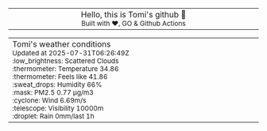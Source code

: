 
<div align="center">
<table>
<tbody>
<td align="center">
<img width="2000" height="0"><br>
Hello, this is Tomi's github 👋<br>
<sup>Built with ❤️, GO & Github Actions</sup><br>
<img width="2000" height="0">
</td>
</tbody>
</table>
</div>
<table>
<tbody>
<td align="left">
<img width="2000" height="0"><br>
Tomi's weather conditions<br>
<sup>Updated at 2025-07-31T06:26:49Z</sup><br>
<sup>:low_brightness: Scattered Clouds</sup><br>
<sup>:thermometer: Temperature 34.86 </sup><br>
<sup>:thermometer: Feels like 41.86</sup><br>
<sup>:sweat_drops: Humidity 66%</sup><br>
<sup>:mask: PM2.5 0.77 μg/m3</sup><br>
<sup>:cyclone: Wind 6.69m/s </sup><br>
<sup>:telescope: Visibility 10000m </sup><br>
<sup>:droplet: Rain 0mm/last 1h </sup><br>
<img width="2000" height="0">
</td>
<td align="left">
<img width="2000" height="0"><br>
<br>
<img width="2000" height="0">
</td>
</tbody>
</table>
</div>
    